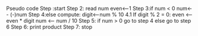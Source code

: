 Pseudo code 
Step :start
Step 2: read num 
             even<--1
Step 3:if num < 0 
             num<-- (-)num
Step 4:else compute:
        digit<--num % 10
      4.1  If digit % 2 = 0:
            even <-- even * digit
            num <-- num / 10
Step 5: if num > 0 go to step 4
             else go to step 6 
Step 6: print product
Step 7: stop
